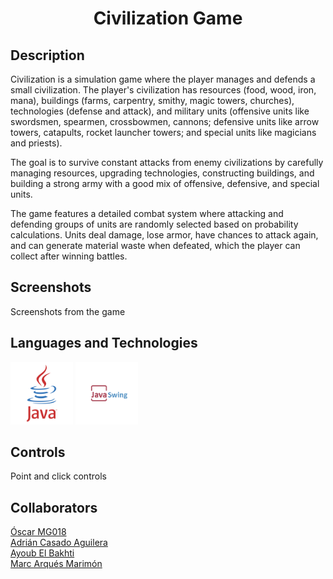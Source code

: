 <h1 align="center">Civilization Game</h1>

<h2>Description</h2>
<p>
  Civilization is a simulation game where the player manages and defends a small civilization. The player's civilization has resources (food, wood, iron, mana), buildings (farms, carpentry, smithy, magic towers, churches), technologies (defense and attack), and military units (offensive units like swordsmen, spearmen, crossbowmen, cannons; defensive units like arrow towers, catapults, rocket launcher towers; and special units like magicians and priests).
</p>

<p>
  The goal is to survive constant attacks from enemy civilizations by carefully managing resources, upgrading technologies, constructing buildings, and building a strong army with a good mix of offensive, defensive, and special units.
</p>
<p>
  The game features a detailed combat system where attacking and defending groups of units are randomly selected based on probability calculations. Units deal damage, lose armor, have chances to attack again, and can generate material waste when defeated, which the player can collect after winning battles.
</p>

<h2>Screenshots</h2>
<p>Screenshots from the game</p>

<h2>Languages and Technologies</h2>
<p>
  <img src="images/java.png" width="100" alt="Java"/>
  <img src="images/swing.png" width="100" alt="Swing"/>
</p>

<h2>Controls</h2>
<p>Point and click controls</p>

<h2>Collaborators</h2>
<p>
  <a href="https://github.com/OscarMG018">Óscar MG018</a><br>
  <a href="https://github.com/AdrianCasadoAguilera">Adrián Casado Aguilera</a><br>
  <a href="https://github.com/AAyoubelbakhti">Ayoub El Bakhti</a><br>
  <a href="https://github.com/MarcArques">Marc Arqués Marimón</a>
</p>
